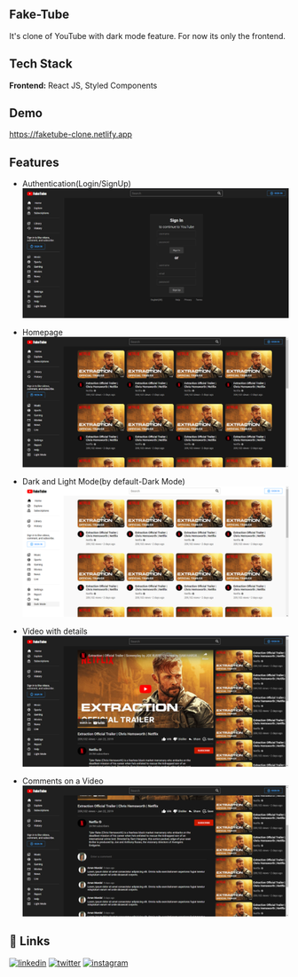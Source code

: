 
## Fake-Tube

It's clone of YouTube with dark mode feature. For now its only the frontend. 




## Tech Stack

**Frontend:** React JS, Styled Components


## Demo

https://faketube-clone.netlify.app




## Features

- Authentication(Login/SignUp)
![App Screenshot](https://github.com/AmanMandal7/YouTube-Clone/blob/master/screenshots/Login%20Sign%20Up.png)

- Homepage
![App Screenshot](https://github.com/AmanMandal7/YouTube-Clone/blob/master/screenshots/Home%20Screen.png)

- Dark and Light Mode(by default-Dark Mode)
![App Screenshot](https://github.com/AmanMandal7/YouTube-Clone/blob/master/screenshots/Dark%20and%20Light%20Mode.png)

- Video with details 
![App Screenshot](https://github.com/AmanMandal7/YouTube-Clone/blob/master/screenshots/Video%20with%20all%20the%20details.png)

- Comments on a Video
![App Screenshot](https://github.com/AmanMandal7/YouTube-Clone/blob/master/screenshots/comments.png)

## 🔗 Links
[![linkedin](https://img.shields.io/badge/linkedin-0A66C2?style=for-the-badge&logo=linkedin&logoColor=white)](https://www.linkedin.com/in/aman-kumar-mandal-236bb7246/)
[![twitter](https://img.shields.io/badge/twitter-1DA1F2?style=for-the-badge&logo=twitter&logoColor=white)](https://twitter.com/AmaMandal7)
[![instagram](https://img.shields.io/badge/instagram-1DA1F2?style=for-the-badge&logo=instagram&logoColor=white)](https://instagram.com/AmanMandal_7)
